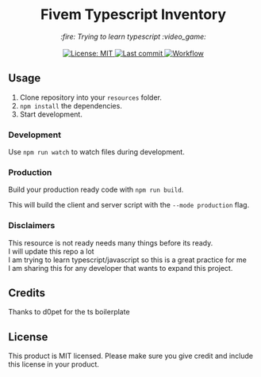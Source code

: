 <h1 align="center">Fivem Typescript Inventory</h1>

<p align="center">
  <i>:fire: Trying to learn typescript :video_game:</i>
  <br>
  <br>
  <a href="https://github.com/CriMsOnN/Fivem-ts-inventory/blob/master/LICENSE">
    <img src="https://img.shields.io/badge/License-MIT-blue.svg?style=flat" alt="License: MIT">
  </a>
  <a href="https://github.com/CriMsOnN/Fivem-ts-inventory/commits/master">
    <img src="https://img.shields.io/github/last-commit/CriMsOnN/Fivem-ts-inventory.svg?style=flat" alt="Last commit">
  </a>
  <a href="">
    <img src="https://img.shields.io/github/workflow/status/CriMsOnN/Fivem-ts-inventory/Node.js%20CI" alt="Workflow">
  </a>
</p>

## Usage

1. Clone repository into your `resources` folder.
2. `npm install` the dependencies.
3. Start development.

### Development

Use `npm run watch` to watch files during development.

### Production

Build your production ready code with `npm run build`.

This will build the client and server script with the `--mode production` flag.

### Disclaimers

This resource is not ready needs many things before its ready.<br>
I will update this repo a lot<br>
I am trying to learn typescript/javascript so this is a great practice for me <br>
I am sharing this for any developer that wants to expand this project.

## Credits

Thanks to d0pet for the ts boilerplate

## License

This product is MIT licensed. Please make sure you give credit and include this license in your product.
